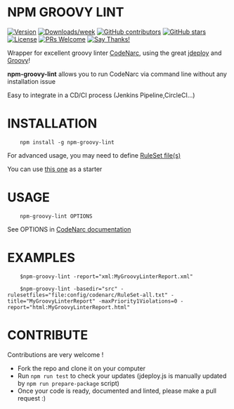 # NPM GROOVY LINT

[![Version](https://img.shields.io/npm/v/npm-groovy-lint.svg)](https://npmjs.org/package/npm-groovy-lint)
[![Downloads/week](https://img.shields.io/npm/dw/npm-groovy-lint.svg)](https://npmjs.org/package/npm-groovy-lint) 
[![GitHub contributors](https://img.shields.io/github/contributors/nvuillam/npm-groovy-lint.svg)](https://gitHub.com/nvuillam/npm-groovy-lint/graphs/contributors/)
[![GitHub stars](https://img.shields.io/github/stars/nvuillam/npm-groovy-lint?style=social&label=Star&maxAge=2592000)](https://GitHub.com/nvuillam/npm-groovy-lint/stargazers/)
[![License](https://img.shields.io/npm/l/npm-groovy-lint.svg)](https://github.com/nvuillam/npm-groovy-lint/blob/master/package.json) 
[![PRs Welcome](https://img.shields.io/badge/PRs-welcome-brightgreen.svg?style=flat-square)](http://makeapullrequest.com)
[![Say Thanks!](https://img.shields.io/badge/Say%20Thanks-!-1EAEDB.svg)](https://saythanks.io/to/nicolas.vuillamy@gmail.com)

Wrapper for excellent groovy linter [CodeNarc](http://codenarc.sourceforge.net/), using the great [jdeploy](https://github.com/shannah/jdeploy) and [Groovy](https://groovy-lang.org/)!

**npm-groovy-lint** allows you to run CodeNarc via command line without any installation issue

Easy to integrate in a CD/CI process (Jenkins Pipeline,CircleCI...)

# INSTALLATION

```
    npm install -g npm-groovy-lint
```

For advanced usage,  you may need to define [RuleSet file(s)](http://codenarc.sourceforge.net/codenarc-creating-rule.html)

You can use [this one](https://github.com/nvuillam/npm-groovy-lint/blob/master/src/dist/test/RuleSet-All.txt) as a starter

# USAGE

```
    npm-groovy-lint OPTIONS
```
See OPTIONS in [CodeNarc documentation](http://codenarc.sourceforge.net/codenarc-command-line.html)

# EXAMPLES

```
    $npm-groovy-lint -report="xml:MyGroovyLinterReport.xml"

    $npm-groovy-lint -basedir="src" -rulesetfiles="file:config/codenarc/RuleSet-all.txt" -title="MyGroovyLinterReport" -maxPriority1Violations=0 -report="html:MyGroovyLinterReport.html"
```

# CONTRIBUTE

Contributions are very welcome !

- Fork the repo and clone it on your computer
- Run `npm run test` to check your updates (jdeploy.js is manually updated by `npm run prepare-package` script)
- Once your code is ready, documented and linted, please make a pull request :)

